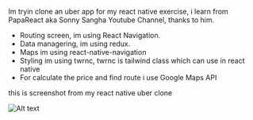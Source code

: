 Im tryin clone an uber app for my react native exercise, i learn from PapaReact aka Sonny Sangha Youtube Channel, thanks to him. 
* Routing screen, im using React Navigation. 
* Data managering, im using redux.
* Maps im using react-native-navigation
* Styling im using twrnc, twrnc is tailwind class which can use in react native 
* For calculate the price and find route i use Google Maps API

this is screenshot from my react native uber clone

![Alt text](relative/assets/screenshot-app/Screenshot_1.png?raw=true "Screenshot 1")
